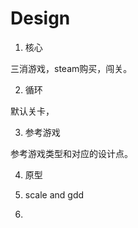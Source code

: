 # Design

1. 核心

三消游戏，steam购买，闯关。

2. 循环

默认关卡，

3. 参考游戏

参考游戏类型和对应的设计点。

4. 原型 

5. scale and gdd 

6. 



